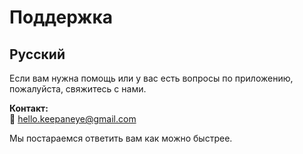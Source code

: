 # Поддержка

## Русский

Если вам нужна помощь или у вас есть вопросы по приложению, пожалуйста, свяжитесь с нами.

**Контакт:**  
📧 [hello.keepaneye@gmail.com](mailto:hello.keepaneye@gmail.com)

Мы постараемся ответить вам как можно быстрее.
